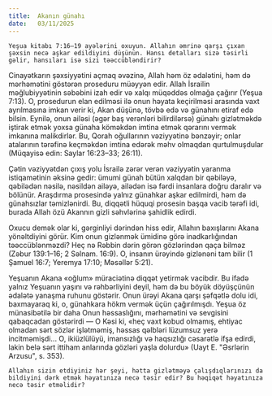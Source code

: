 ```yaml
---
title:  Akanın günahı
date:   03/11/2025
---
```


`Yeşua kitabı 7:16–19 ayələrini oxuyun. Allahın əmrinə qarşı çıxan şəxsin necə aşkar edildiyini düşünün. Hansı detalları sizə təsirli gəlir, hansıları isə sizi təəccübləndirir?`

Cinayətkarın şəxsiyyətini açmaq əvəzinə, Allah həm öz ədalətini, həm də mərhəmətini göstərən proseduru müəyyən edir. Allah İsrailin məğlubiyyətinin səbəbini izah edir və xalqı müqəddəs olmağa çağırır (Yeşua 7:13). O, prosedurun elan edilməsi ilə onun həyata keçirilməsi arasında vaxt ayrılmasına imkan verir ki, Akan düşünə, tövbə edə və günahını etiraf edə bilsin. Eynilə, onun ailəsi (əgər baş verənləri bilirdilərsə) günahı gizlətməkdə iştirak etmək yoxsa günaha köməkdən imtina etmək qərarını vermək imkanına malikdirlər. Bu, Qorah oğullarının vəziyyətinə bənzəyir; onlar atalarının tərəfinə keçməkdən imtina edərək məhv olmaqdan qurtulmuşdular (Müqayisə edin: Saylar 16:23–33; 26:11).

Çətin vəziyyətdən çıxış yolu İsrailə zərər verən vəziyyətin yaranma istiqamətinin əksinə gedir: ümumi günah bütün xalqdan bir qəbiləyə, qəbilədən nəsilə, nəsildən ailəyə, ailədən isə fərdi insanlara doğru daralır və bölünür. Araşdırma prosesində yalnız günahkar aşkar edilmirdi, həm də günahsızlar təmizlənirdi. Bu, diqqətli hüquqi prosesin başqa vacib tərəfi idi, burada Allah özü Akannın gizli səhvlərinə şahidlik edirdi.

Oxucu demək olar ki, gərginliyi dərindən hiss edir, Allahın baxışlarını Akana yönəltdiyini görür. Kim onun gizlənmək ümidinə görə inadkarlığından təəccüblənməzdi? Heç nə Rəbbin dərin görən gözlərindən qaça bilməz (Zəbur 139:1–16; 2 Səlnam. 16:9). O, insanın ürəyində gizlənəni tam bilir (1 Şamuel 16:7; Yeremya 17:10; Məsəllər 5:21).

Yeşuanın Akana «oğlum» müraciətinə diqqət yetirmək vacibdir. Bu ifadə yalnız Yeşuanın yaşını və rəhbərliyini deyil, həm də bu böyük döyüşçünün ədalətə yanaşma ruhunu göstərir. Onun ürəyi Akana qarşı şəfqətlə dolu idi, baxmayaraq ki, o, günahkara hökm vermək üçün çağırılmışdı. Yeşua öz münasibətilə bir daha Onun həssaslığını, mərhəmətini və sevgisini qabaqcadan göstərirdi — O Kəsi ki, «heç vaxt kobud olmamış, ehtiyac olmadan sərt sözlər işlətməmiş, həssas qəlbləri lüzumsuz yerə incitməmişdi... O, ikiüzlülüyü, imansızlığı və haqsızlığı cəsarətlə ifşa edirdi, lakin belə sərt ittiham anlarında gözləri yaşla dolurdu» (Uayt E. "Əsrlərin Arzusu", s. 353).

`Allahın sizin etdiyiniz hər şeyi, hətta gizlətməyə çalışdıqlarınızı da bildiyini dərk etmək həyatınıza necə təsir edir? Bu həqiqət həyatınıza necə təsir etməlidir?`